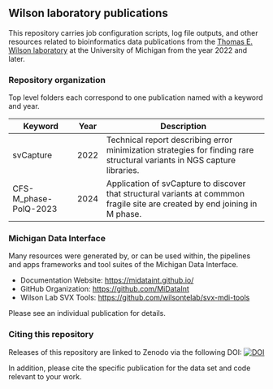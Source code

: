 ## Wilson laboratory publications

This repository carries job configuration scripts, log file outputs,
and other resources related to bioinformatics data publications from the 
[Thomas E. Wilson laboratory](https://wilsonte-umich.github.io)
at the University of Michigan from the year 2022 and later.

### Repository organization

Top level folders each correspond to one publication named with
a keyword and year.

| Keyword | Year | Description |
| --------| ---- | ----------- |
| svCapture | 2022 | Technical report describing error minimization strategies for finding rare structural variants in NGS capture libraries. |
| CFS-M_phase-PolQ-2023 | 2024 | Application of svCapture to discover that structural variants at commmon fragile site are created by end joining in M phase. |

### Michigan Data Interface

Many resources were generated by, or can be used within, the
pipelines and apps frameworks and tool suites of the Michigan Data Interface.

- Documentation Website: <https://midataint.github.io/>
- GitHub Organization: <https://github.com/MiDataInt>
- Wilson Lab SVX Tools: <https://github.com/wilsontelab/svx-mdi-tools>

Please see an individual publication for details.

### Citing this repository

Releases of this repository are linked to Zenodo via the following DOI:
[![DOI](https://zenodo.org/badge/494023172.svg)](https://zenodo.org/doi/10.5281/zenodo.10728194)

In addition, please cite the specific publication for the data set and code
relevant to your work.
